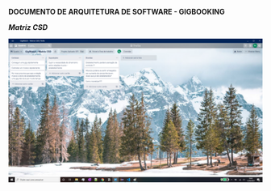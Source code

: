 **DOCUMENTO DE ARQUITETURA DE SOFTWARE - GIGBOOKING**

***Matriz CSD***

![This is an image](assets/matrix_csd.png) 


